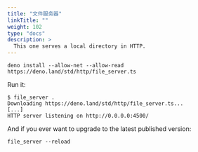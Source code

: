 ```yaml
---
title: "文件服务器"
linkTitle: ""
weight: 102
type: "docs"
description: >
  This one serves a local directory in HTTP.
---
```


```shell
deno install --allow-net --allow-read https://deno.land/std/http/file_server.ts
```

Run it:

```shell
$ file_server .
Downloading https://deno.land/std/http/file_server.ts...
[...]
HTTP server listening on http://0.0.0.0:4500/
```

And if you ever want to upgrade to the latest published version:

```shell
file_server --reload
```
